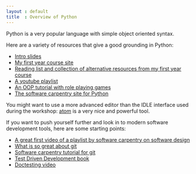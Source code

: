```yaml
---
layout : default
title  : Overview of Python
---
```


Python is a very popular language with simple object oriented syntax.

Here are a variety of resources that give a good grounding in Python:

- [Intro slides](./Slides/)
- [My first year course site](http://vincent-knight.com/Computing_for_mathematics/)
- [Reading list and collection of alternative resources from my first year course](http://vincent-knight.com/Computing_for_mathematics/Other/AlternativeResources/)
- [A youtube playlist](http://www.youtube.com/playlist?list=PLnC5h3PY-znxd4czt1UGpZcDEXJDdvmQN)
- [An OOP tutorial with role playing games](http://inventwithpython.com/blog/2014/12/02/why-is-object-oriented-programming-useful-with-an-role-playing-game-example/)
- [The software carpentry site for Python](http://software-carpentry.org/v4/python/)

You might want to use a more advanced editor than the IDLE interface used during the workshop: [atom](https://atom.io/) is a very nice and powerful tool.

If you want to push yourself further and look in to modern software development tools, here are some starting points:

- [A great first video of a playlist by software carpentry on software design](https://www.youtube.com/watch?v=F1tAUPVzYs4)
- [What is so great about git](https://www.youtube.com/watch?v=OiiZIVb-rZ4)
- [Software carpentry tutorial for git](http://software-carpentry.org/v5/novice/git/index.html)
- [Test Driven Development book](http://chimera.labs.oreilly.com/books/1234000000754)
- [Doctesting video](https://www.youtube.com/watch?v=j5184ZBBVv4)
